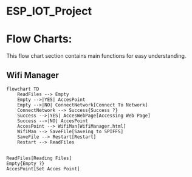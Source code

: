# ESP_IOT_Project
 
# Flow Charts:
This flow chart section contains main functions for easy understanding.
## Wifi Manager

```mermaid
flowchart TD
	ReadFiles --> Empty
    Empty -->|YES| AccesPoint
    Empty -->|NO| ConnectNetwork[Connect To Network]
    ConnectNetwork --> Success{Success ?}
    Success -->|YES| AccesWebPage[Accessing Web Page]
    Success -->|NO| AccesPoint
    AccesPoint --> WifiMan[WifiManager.html]
    WifiMan --> SaveFile[Saveing to SPIFFS]
    SaveFile --> Restart[Restart]
    Restart --> ReadFiles
	

ReadFiles[Reading Files]
Empty{Empty ?}
AccesPoint[Set Acces Point]
```
